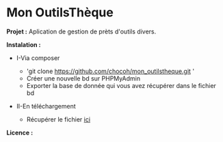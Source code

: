 # Mon OutilsThèque

**Projet :**
Aplication de gestion de prèts d'outils divers.

**Instalation :**
  * I-Via composer
    - 'git clone https://github.com/chocoh/mon_outilstheque.git '
    - Créer une nouvelle bd sur PHPMyAdmin
    - Exporter la base de donnée qui vous avez récupérer dans le fichier bd


  * II-En téléchargement
    - Récupérer le fichier [ici](https://github.com/chocoh/mon_outilstheque.git)

**Licence :**
